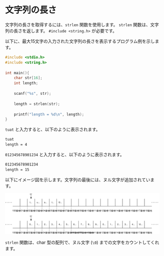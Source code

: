 # 文字列の長さ

文字列の長さを取得するには、`strlen` 関数を使用します。 `strlen` 関数は、文字列の長さを返します。 `#include <string.h>` が必要です。

以下に、最大15文字の入力された文字列の長さを表示するプログラム例を示します。

```c
#include <stdio.h>
#include <string.h>

int main(){
    char str[16];
    int length;

    scanf("%s", str);

    length = strlen(str);

    printf("length = %d\n", length);
}
```

`tuat` と入力すると、以下のように表示されます。

```txt
tuat
length = 4
```

`012345678901234` と入力すると、以下のように表示されます。

```txt
012345678901234
length = 15
```

以下にイメージ図を示します。文字列の最後には、ヌル文字が追加されています。

![文字列のメモリ上の配置](./strlen1.svg)

`strlen` 関数は、char 型の配列で、ヌル文字 (`\0`) までの文字をカウントしてくれます。
